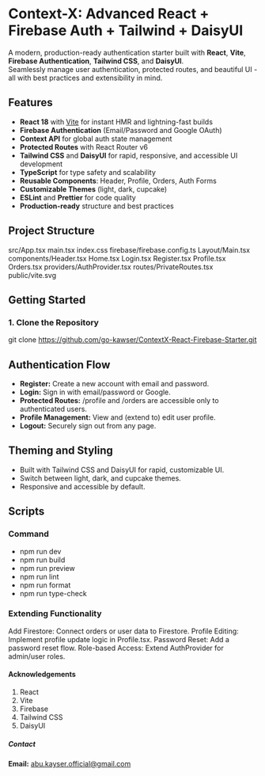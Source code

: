 # Context-X: Advanced React + Firebase Auth + Tailwind + DaisyUI

A modern, production-ready authentication starter built with **React**, **Vite**, **Firebase Authentication**, **Tailwind CSS**, and **DaisyUI**.  
Seamlessly manage user authentication, protected routes, and beautiful UI - all with best practices and extensibility in mind.

## Features

- **React 18** with [Vite](https://vitejs.dev/) for instant HMR and lightning-fast builds
- **Firebase Authentication** (Email/Password and Google OAuth)
- **Context API** for global auth state management
- **Protected Routes** with React Router v6
- **Tailwind CSS** and **DaisyUI** for rapid, responsive, and accessible UI development
- **TypeScript** for type safety and scalability
- **Reusable Components**: Header, Profile, Orders, Auth Forms
- **Customizable Themes** (light, dark, cupcake)
- **ESLint** and **Prettier** for code quality
- **Production-ready** structure and best practices

## Project Structure

src/App.tsx main.tsx index.css firebase/firebase.config.ts Layout/Main.tsx components/Header.tsx Home.tsx Login.tsx Register.tsx Profile.tsx Orders.tsx providers/AuthProvider.tsx routes/PrivateRoutes.tsx public/vite.svg

## Getting Started

### 1. Clone the Repository

git clone https://github.com/go-kawser/ContextX-React-Firebase-Starter.git

## Authentication Flow

- **Register:** Create a new account with email and password.
- **Login:** Sign in with email/password or Google.
- **Protected Routes:** /profile and /orders are accessible only to authenticated users.
- **Profile Management:** View and (extend to) edit user profile.
- **Logout:** Securely sign out from any page.

## Theming and Styling

- Built with Tailwind CSS and DaisyUI for rapid, customizable UI.
- Switch between light, dark, and cupcake themes.
- Responsive and accessible by default.

## Scripts

### Command

- npm run dev
- npm run build
- npm run preview
- npm run lint
- npm run format
- npm run type-check

### Extending Functionality

Add Firestore: Connect orders or user data to Firestore.
Profile Editing: Implement profile update logic in Profile.tsx.
Password Reset: Add a password reset flow.
Role-based Access: Extend AuthProvider for admin/user roles.

#### Acknowledgements

1. React
2. Vite
3. Firebase
4. Tailwind CSS
5. DaisyUI

##### Contact

**Email:** abu.kayser.official@gmail.com
